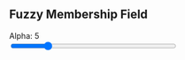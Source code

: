 <!DOCTYPE html>
<html>
<head>
  <meta charset="utf-8">
  <title>Fuzzy Membership Field</title>
  <script src="https://cdn.plot.ly/plotly-latest.min.js"></script>
</head>
<body>
  <h2>Fuzzy Membership Field</h2>
  <label for="alphaSlider">Alpha: <span id="alphaVal">5</span></label><br>
  <input type="range" id="alphaSlider" min="1" max="20" step="0.5" value="5" style="width: 300px;"><br><br>
  <div id="plot" style="width: 90vw; height: 80vh;"></div>

  <script>
    function generateSurface(alpha) {
      const size = 100;
      const x = [], y = [], z = [];
      for (let i = 0; i <= size; i++) {
        x[i] = i / size;
        y[i] = i / size;
      }

      for (let i = 0; i <= size; i++) {
        z[i] = [];
        for (let j = 0; j <= size; j++) {
          const dx = x[i] - 0.5;
          const dy = y[j] - 0.5;
          const d = Math.sqrt(dx * dx + dy * dy);
          z[i][j] = Math.exp(-alpha * d);
        }
      }

      return { x, y, z };
    }

    function plot(alpha) {
      const data = generateSurface(alpha);
      const surface = {
        x: data.x,
        y: data.y,
        z: data.z,
        type: 'surface',
        colorscale: 'Viridis'
      };

      const layout = {
        title: `Fuzzy Membership Field (α = ${alpha})`,
        scene: {
          xaxis: { title: 'Identity Dim 1' },
          yaxis: { title: 'Identity Dim 2' },
          zaxis: { title: 'Membership μ' }
        }
      };

      Plotly.newPlot('plot', [surface], layout);
    }

    // Initial plot
    let alpha = 5;
    plot(alpha);

    // Hook up slider
    const slider = document.getElementById('alphaSlider');
    const alphaVal = document.getElementById('alphaVal');
    slider.addEventListener('input', function () {
      alpha = parseFloat(this.value);
      alphaVal.textContent = alpha;
      plot(alpha);
    });
  </script>
</body>
</html>